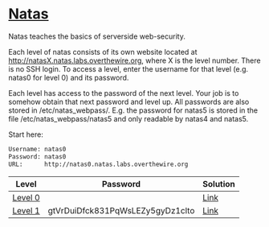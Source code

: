# [Natas](http://overthewire.org/wargames/natas/)

Natas teaches the basics of serverside web-security.

Each level of natas consists of its own website located at http://natasX.natas.labs.overthewire.org, where X is the level number. There is no SSH login. To access a level, enter the username for that level (e.g. natas0 for level 0) and its password.

Each level has access to the password of the next level. Your job is to somehow obtain that next password and level up. All passwords are also stored in /etc/natas_webpass/. E.g. the password for natas5 is stored in the file /etc/natas_webpass/natas5 and only readable by natas4 and natas5.

Start here:

```bash
Username: natas0
Password: natas0
URL:      http://natas0.natas.labs.overthewire.org
```

| Level                                                          | Password                         | Solution                      |
| -------------------------------------------------------------- | -------------------------------- | ------------------------------|
| [Level 0](http://overthewire.org/wargames/natas/natas0.html)   |                                  | [Link](./level_0/README.md)   |
| [Level 1](http://overthewire.org/wargames/natas/natas1.html)   | gtVrDuiDfck831PqWsLEZy5gyDz1clto | [Link](./level_1/README.md)   |
